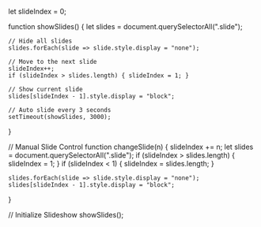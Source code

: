 let slideIndex = 0;

function showSlides() {
    let slides = document.querySelectorAll(".slide");
    
    // Hide all slides
    slides.forEach(slide => slide.style.display = "none");

    // Move to the next slide
    slideIndex++;
    if (slideIndex > slides.length) { slideIndex = 1; }

    // Show current slide
    slides[slideIndex - 1].style.display = "block";

    // Auto slide every 3 seconds
    setTimeout(showSlides, 3000);
}

// Manual Slide Control
function changeSlide(n) {
    slideIndex += n;
    let slides = document.querySelectorAll(".slide");
    if (slideIndex > slides.length) { slideIndex = 1; }
    if (slideIndex < 1) { slideIndex = slides.length; }

    slides.forEach(slide => slide.style.display = "none");
    slides[slideIndex - 1].style.display = "block";
}

// Initialize Slideshow
showSlides();

